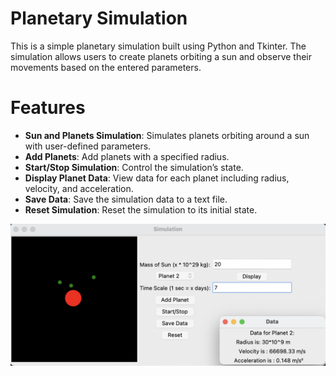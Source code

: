 # Planetary Simulation

This is a simple planetary simulation built using Python and Tkinter. The simulation allows users to create planets orbiting a sun and observe their movements based on the entered parameters.

# Features

*	**Sun and Planets Simulation**: Simulates planets orbiting around a sun with user-defined parameters.
*	**Add Planets**: Add planets with a specified radius.
*	**Start/Stop Simulation**: Control the simulation’s state.
*	**Display Planet Data**: View data for each planet including radius, velocity, and acceleration.
*	**Save Data**: Save the simulation data to a text file.
*	**Reset Simulation**: Reset the simulation to its initial state.

![Simulation_Run.png](Simulation_Run.png)
